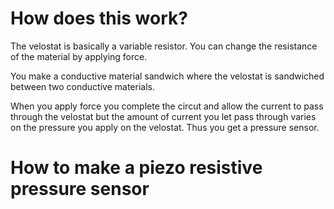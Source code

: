 # How does this work?
The velostat is basically a variable resistor. You can change the resistance of the material by applying force.

You make a conductive material sandwich where the velostat is sandwiched between two conductive materials. 

When you apply force you complete the circut and allow the current to pass through the velostat but the amount of current you let pass through varies on the pressure you apply on the velostat. Thus you get a pressure sensor. 


# How to make a piezo resistive pressure sensor
